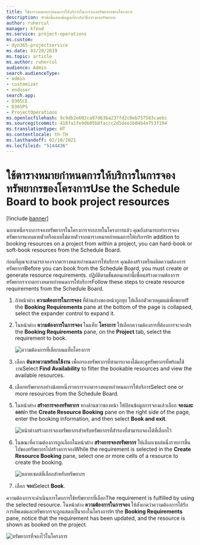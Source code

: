 ```yaml
---
title: ใช้ตารางหมายกำหนดการให้บริการในการจองทรัพยากรของโครงการ
description: หัวข้อนี้แสดงข้อมูลเกี่ยวกับวิธีการจองทรัพยากร
author: ruhercul
manager: kfend
ms.service: project-operations
ms.custom:
- dyn365-projectservice
ms.date: 03/28/2019
ms.topic: article
ms.author: ruhercul
audience: Admin
search.audienceType:
- admin
- customizer
- enduser
search.app:
- D365CE
- D365PS
- ProjectOperations
ms.openlocfilehash: 9c9db2e602ca97d63ba237fd2c0eb757583caebc
ms.sourcegitcommit: 418fa1fe9d605b8faccc2d5dee1b04b4e753f194
ms.translationtype: HT
ms.contentlocale: th-TH
ms.lasthandoff: 02/10/2021
ms.locfileid: "5144436"
---
```

# <a name="use-the-schedule-board-to-book-project-resources"></a><span data-ttu-id="6e2fd-103">ใช้ตารางหมายกำหนดการให้บริการในการจองทรัพยากรของโครงการ</span><span class="sxs-lookup"><span data-stu-id="6e2fd-103">Use the Schedule Board to book project resources</span></span>

[!include [banner](../includes/psa-now-project-operations.md)]

<span data-ttu-id="6e2fd-104">นอกเหนือจากการจองทรัพยากรในโครงการจากภายในโครงการแล้ว คุณยังสามารถทำการจองทรัพยากรแบบตายตัวหรือแบบไม่ตายตัวจากตารางหมายกำหนดการให้บริการ</span><span class="sxs-lookup"><span data-stu-id="6e2fd-104">In addition to booking resources on a project from within a project, you can hard-book or soft-book resources from the Schedule Board.</span></span>

<span data-ttu-id="6e2fd-105">ก่อนที่คุณจะสามารถจองจากตารางหมายกำหนดการให้บริการ คุณต้องสร้างหรือผลิตความต้องการทรัพยากร</span><span class="sxs-lookup"><span data-stu-id="6e2fd-105">Before you can book from the Schedule Board, you must create or generate resource requirements.</span></span> <span data-ttu-id="6e2fd-106">ปฏิบัติตามขั้นตอนเหล่านี้เพื่อนสร้างความต้องการทรัพยากรจากตารางหมายกำหนดการให้บริการ</span><span class="sxs-lookup"><span data-stu-id="6e2fd-106">Follow these steps to create resource requirements from the Schedule Board.</span></span>

1. <span data-ttu-id="6e2fd-107">ถ้าหน้าต่าง **ความต้องการในการจอง** ที่ด้านล่างของหน้าถูกยุบ ให้เลือกตัวควบคุมแผ่เพื่อขยาย</span><span class="sxs-lookup"><span data-stu-id="6e2fd-107">If the **Booking Requirements** pane at the bottom of the page is collapsed, select the expander control to expand it.</span></span>
2. <span data-ttu-id="6e2fd-108">ในหน้าต่าง **ความต้องการในการจอง** ในแท็บ **โครงการ** ให้เลือกความต้องการที่ต้องการจะจอง</span><span class="sxs-lookup"><span data-stu-id="6e2fd-108">In the **Booking Requirements** pane, on the **Project** tab, select the requirement to book.</span></span>

    ![ความต้องการที่เลือกบนแท็บโครงการ](media/Resource-Management-image73.png)

3. <span data-ttu-id="6e2fd-110">เลือก **ค้นหาความพร้อมใช้งาน** เพื่อกรองทรัพยากรที่สามารถจองได้และดูทรัพยากรที่พร้อมใช้งาน</span><span class="sxs-lookup"><span data-stu-id="6e2fd-110">Select **Find Availability** to filter the bookable resources and view the available resources.</span></span> 
4. <span data-ttu-id="6e2fd-111">เลือกทรัพยากรอย่างน้อยหนึ่งรายการจากตารางหมายกำหนดการให้บริการ</span><span class="sxs-lookup"><span data-stu-id="6e2fd-111">Select one or more resources from the Schedule Board.</span></span> 
5. <span data-ttu-id="6e2fd-112">ในหน้าต่าง **สร้างการจองทรัพยากร** ทางด้านขวาของหน้า ให้ป้อนข้อมูลการจองแล้วเลือก **จองและออก**</span><span class="sxs-lookup"><span data-stu-id="6e2fd-112">In the **Create Resource Booking** pane on the right side of the page, enter the booking information, and then select **Book and exit**.</span></span>

    ![หน้าต่างสร้างการจองทรัพยากรสำหรับทรัพยากรที่สำรองที่สามารถจองได้ที่เลือกไว้](media/Resource-Management-image74.png)

6. <span data-ttu-id="6e2fd-114">ในขณะที่ความต้องการถูกเลือกในหน้าต่าง **สร้างการจองทรัพยากร** ให้เลือกเซลล์หนึ่งรายการขึ้นไปของทรัพยากรไปสร้างการจอง</span><span class="sxs-lookup"><span data-stu-id="6e2fd-114">While the requirement is selected in the **Create Resource Booking** pane, select one or more cells of a resource to create the booking.</span></span>

    ![หลายเซลล์ที่เลือกสำหรับทรัพยากร](media/Resource-Management-image75.png)

7. <span data-ttu-id="6e2fd-116">เลือก **จอง**</span><span class="sxs-lookup"><span data-stu-id="6e2fd-116">Select **Book**.</span></span>

<span data-ttu-id="6e2fd-117">ความต้องการจะดำเนินการโดยการใช้ทรัพยากรที่เลือก</span><span class="sxs-lookup"><span data-stu-id="6e2fd-117">The requirement is fulfilled by using the selected resource.</span></span> <span data-ttu-id="6e2fd-118">ในหน้าต่าง **ความต้องการในการจอง** ให้สังเกตว่าความต้องการได้รับการอัพเดตและทรัพยากรจะถูกแสดงเป็นจองในโครงการ</span><span class="sxs-lookup"><span data-stu-id="6e2fd-118">In the **Booking Requirements** pane, notice that the requirement has been updated, and the resource is shown as booked on the project.</span></span>

![ทรัพยากรที่จองไว้ในโครงการ](media/Resource-Management-image76.png)
